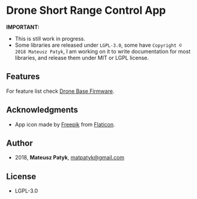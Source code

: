 # Drone Short Range Control App
**IMPORTANT:**

- This is still work in progress.
- Some libraries are released under `LGPL-3.0`, some have `Copyright © 2018 Mateusz Patyk`, I am working on it to write documentation for most libraries, and release them under MIT or LGPL license.

## Features
For feature list check [Drone Base Firmware](https://github.com/MatthewPatyk/Drone-Remote-Firmware).

## Acknowledgments
* App icon made by [Freepik](https://www.flaticon.com/authors/freepik) from [Flaticon](www.flaticon.com).

## Author 
* 2018, **Mateusz Patyk**, <matpatyk@gmail.com> 
 
## License 
- LGPL-3.0
